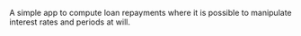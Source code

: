 A simple app to compute loan repayments where it is possible to manipulate interest rates and periods at will.
